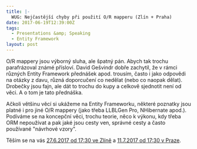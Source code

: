 ```yaml
---
title: |-
  WUG: Nejčastější chyby při použití O/R mapperu (Zlín + Praha)
date: 2017-06-19T12:39:00Z
tags:
  - Presentations &amp; Speaking
  - Entity Framework
layout: post
---
```

O/R mappery jsou výborný sluha, ale špatný pán. Abych tak trochu parafrázoval známé přísloví. David Gešvindr dobře zachytil, že v rámci různých Entity Framework přednášek apod. trousím, často i jako odpovědi na otázky z davu, různá doporcučení co nedělat (nebo co naopak dělat). Drobečky jsou fajn, ale dát to trochu do kupy a celkově sjednotit není od věci. A o tom je tato přednáška. 

<!-- excerpt -->

Ačkoli většinu věcí si ukážeme na Entity Frameworku, některé poznatky jsou platné i pro jiné O/R mappery (jako třeba LLBLGen Pro, NHibernate apod.). Podíváme se na koncepční věci, trochu teorie, něco k výkonu, kdy třeba ORM nepoužívat a pak jaké jsou cesty ven, správné cesty a často používané "návrhové vzory".

Těším se na vás [27.6.2017 od 17:30 ve Zlíně][1] a [11.7.2017 od 17:30 v Praze][2].

[1]: http://wug.cz/zlin/akce/942-Nejcastejsi-chyby-pri-pouziti-O-R-mapperu
[2]: http://wug.cz/praha/akce/916-Nejcastejsi-chyby-pri-pouziti-O-R-mapperu